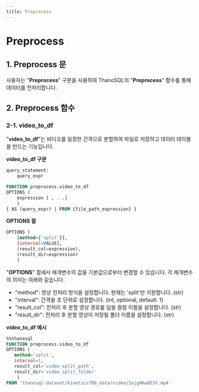 ```yaml
---
title: Preprocess
---
```


# __Preprocess__

## __1. Preprocess 문__

사용자는 "__Preprocess__" 구문을 사용하여 ThanoSQL의 "__Preprocess__" 함수를 통해 데이터를 전처리합니다.

## __2. Preprocess 함수__

### __2-1. video_to_df__

"__video_to_df__"는 비디오를 일정한 간격으로 분할하여 파일로 저장하고 데이터 테이블을 만드는 기능입니다.

__video_to_df 구문__

```sql
query_statement:
    query_expr

FUNCTION preprocess.video_to_df
OPTIONS (
    expression [ , ...]
    )
{ AS (query_expr) | FROM {file_path_expression} }
```

__OPTIONS 절__

```sql
OPTIONS (
    [method={'split'}],
    [interval=VALUE],
    (result_col=expression),
    (result_dir=expression)
    )
```

"__OPTIONS__" 절에서 매개변수의 값을 기본값으로부터 변경할 수 있습니다. 각 매개변수의 의미는 아래와 같습니다.

- "method": 영상 전처리 방식을 설정합니다. 현재는 'split'만 지원합니다. (str)
- "interval": 간격을 초 단위로 설정합니다. (int, optional, default: 1)
- "result_col": 전처리 후 분할 영상 경로를 담을 컬럼 이름을 설정합니다. (str)
- "result_dir": 전처리 후 분할 영상이 저장될 폴더 이름을 설정합니다. (str)

__video_to_df 예시__

```sql
%%thanosql
FUNCTION preprocess.video_to_df
OPTIONS (
   method='split',
   interval=1,
   result_col='video_split_path', 
   result_dir='video_split_folder'
    )
FROM 'thanosql-dataset/kinetics700_data/video/1ejgHKw8E3Y.mp4'
```